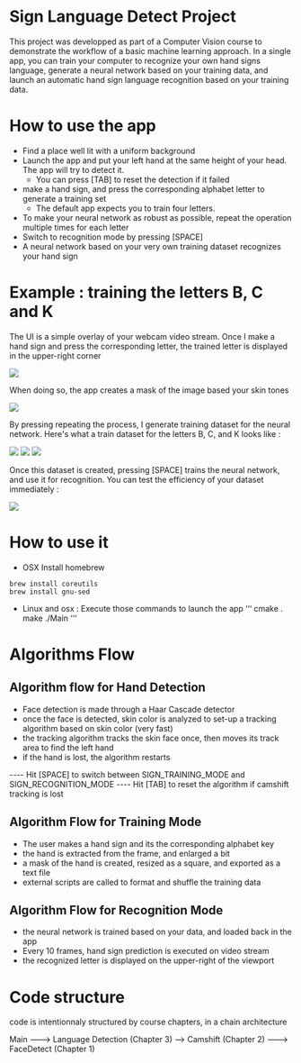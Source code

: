 # Sign Language Detect Project

This project was developped as part of a Computer Vision course to demonstrate the workflow of a basic machine learning approach. In a single app, you can train your computer to recognize your own hand signs language, generate a neural network based on your training data, and launch an automatic hand sign language recognition based on your training data.

# How to use the app
* Find a place well lit with a uniform background
* Launch the app and put your left hand at the same height of your head. The app will try to detect it.
  * You can press [TAB] to reset the detection if it failed
* make a hand sign, and press the corresponding alphabet letter to generate a training set
  * The default app expects you to train four letters.
* To make your neural network as robust as possible, repeat the operation multiple times for each letter
* Switch to recognition mode by pressing [SPACE]
* A neural network based on your very own training dataset recognizes your hand sign



# Example : training the letters B, C and K

The UI is a simple overlay of your webcam video stream. Once I make a hand sign and press the corresponding letter, the trained letter is displayed in the upper-right corner

![](https://github.com/maximetouroute/Video-Stabilisation-For-Soccer-Game/blob/master/img/train_B.png)

When doing so, the app creates a mask of the image based your skin tones

![](https://github.com/maximetouroute/Video-Stabilisation-For-Soccer-Game/blob/master/img/backproj_full_B.png)

By pressing repeating the process, I generate training dataset for the neural network. Here's what a train dataset for the letters B, C, and K looks like :

![](https://github.com/maximetouroute/Video-Stabilisation-For-Soccer-Game/blob/master/img/backprojs_B.png)
![](https://github.com/maximetouroute/Video-Stabilisation-For-Soccer-Game/blob/master/img/backprojs_C.png)
![](https://github.com/maximetouroute/Video-Stabilisation-For-Soccer-Game/blob/master/img/backprojs_K.png)

Once this dataset is created, pressing [SPACE] trains the neural network, and use it for recognition. You can test the efficiency of your dataset immediately :  

![](https://github.com/maximetouroute/Video-Stabilisation-For-Soccer-Game/blob/master/img/backprojs_K.png)

# How to use it

* OSX
Install homebrew
```
brew install coreutils
brew install gnu-sed
```

* Linux and osx :
Execute those commands to launch the app
‘‘‘
cmake .
make
./Main
‘‘‘



# Algorithms Flow

## Algorithm flow for Hand Detection

* Face detection is made through a Haar Cascade detector
* once the face is detected, skin color is analyzed to set-up a tracking algorithm based on skin color (very fast)
* the tracking algorithm tracks the skin face once, then moves its track area to find the left hand
* if the hand is lost, the algorithm restarts

 ---- Hit [SPACE] to switch between SIGN_TRAINING_MODE and SIGN_RECOGNITION_MODE
 ---- Hit [TAB] to reset the algorithm if camshift tracking is lost

## Algorithm Flow for Training Mode

 * The user makes a hand sign and its the corresponding alphabet key
 * the hand is extracted from the frame, and enlarged a bit
 * a mask of the hand is created, resized as a square, and exported as a text file
 * external scripts are called to format and shuffle the training data

## Algorithm Flow for Recognition Mode

 * the neural network is trained based on your data, and loaded back in the app
 * Every 10 frames, hand sign prediction is executed on video stream
 * the recognized letter is displayed on the upper-right of the viewport


# Code structure

code is intentionnaly structured by course chapters, in a chain architecture

Main ---> Language Detection (Chapter 3) --> Camshift (Chapter 2) ---> FaceDetect (Chapter 1)

